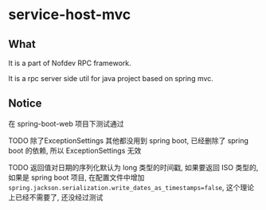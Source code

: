 # service-host-mvc

## What

It is a part of Nofdev RPC framework. 

It is a rpc server side util for java project based on spring mvc. 

## Notice

在 spring-boot-web 项目下测试通过

TODO 除了ExceptionSettings 其他都没用到 spring boot, 已经删除了 spring boot 的依赖, 所以 ExceptionSettings 无效

TODO 返回值对日期的序列化默认为 long 类型的时间戳, 如果要返回 ISO 类型的, 如果是 spring boot 项目, 在配置文件中增加`spring.jackson.serialization.write_dates_as_timestamps=false`, 这个理论上已经不需要了, 还没经过测试